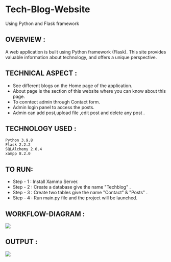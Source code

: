 # Tech-Blog-Website
Using Python and Flask framework

## OVERVIEW :
A web application is built using Python framework (Flask).
This site provides valuable  information about technology, and offers a unique perspective.

## TECHNICAL ASPECT :
- See different blogs on the Home page of the application.
- About page is the section of this website where you can know about this page.
- To conntect admin through Contact form. 
- Admin login panel to access the posts.
- Admin can add post,upload file ,edit post and delete any post . 

## TECHNOLOGY USED :
    Python 3.9.8
    Flask 2.2.2
    SQLAlchemy 2.0.4
    xampp 8.2.0
## TO RUN:
+   Step - 1 : Install Xammp Server.
+   Step - 2 : Create a database give the name "Techblog" .
+   Step - 3 : Create two tables give the name "Contact" & "Posts" .
+   Step - 4 : Run main.py file and the project will be launched.
## WORKFLOW-DIAGRAM :
![](https://user-images.githubusercontent.com/122221586/219603595-bb3c410d-f00e-472c-9a18-f29cafc56db9.jpg)

## OUTPUT :
![](https://user-images.githubusercontent.com/122221586/219603698-0be9d6a5-136e-4f89-9724-769261e5e72b.jpg)


